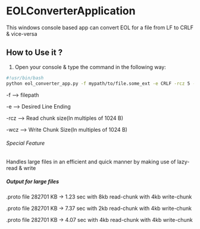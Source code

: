 # EOLConverterApplication
This windows console based app can convert EOL for a file from LF to CRLF &amp; vice-versa

## How to Use it ?
1) Open your console & type the command in the following way:
```bash
#!usr/bin/bash
python eol_converter_app.py -f mypath/to/file.some_ext -e CRLF -rcz 5 -wcz 6
```
-f --> filepath

-e --> Desired Line Ending

-rcz --> Read chunk size(In multiples of 1024 B)

-wcz --> Write Chunk Size(In multiples of 1024 B)

###### Special Feature
Handles large files in an efficient and quick manner by making use of lazy-read & write

##### Output for large files

.proto file 282701 KB -> 1.23 sec with 8kb read-chunk with 4kb write-chunk

.proto file 282701 KB -> 7.37 sec with 2kb read-chunk with 4kb write-chunk

.proto file 282701 KB -> 4.07 sec with 4kb read-chunk with 4kb write-chunk

